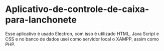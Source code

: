 # Aplicativo-de-controle-de-caixa-para-lanchonete
Esse aplicativo é usado Electron, com isso é utilizado HTML, Java Script e CSS e no banco de dados usei como servidor local o XAMPP, assim como PHP.
